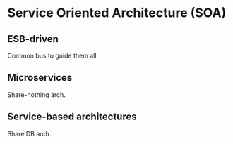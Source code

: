 # Service Oriented Architecture (SOA)

## ESB-driven

Common bus to guide them all.

## Microservices

Share-nothing arch.

## Service-based architectures

Share DB arch.

